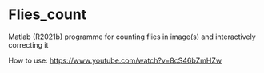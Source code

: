 # Flies_count
Matlab (R2021b) programme for counting flies in image(s) and interactively correcting it 

How to use: https://www.youtube.com/watch?v=8cS46bZmHZw
